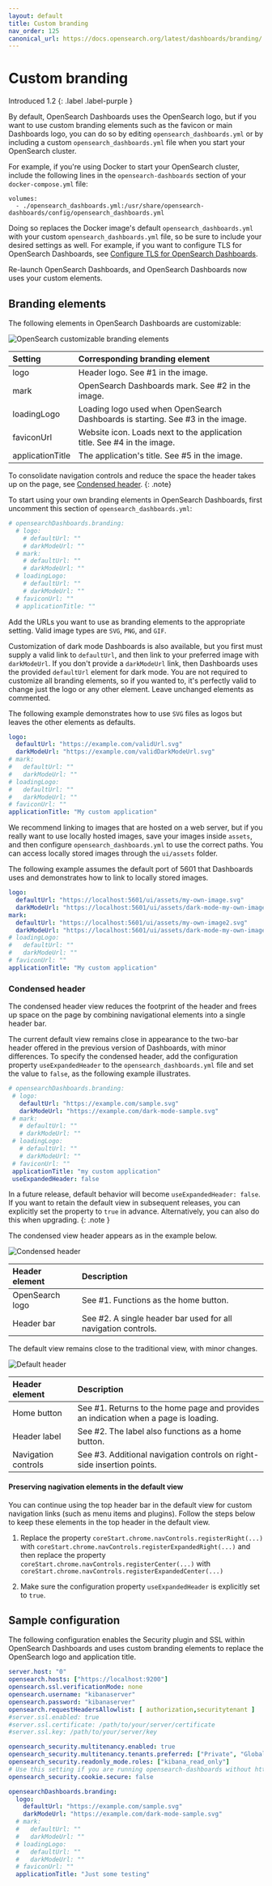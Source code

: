 ```yaml
---
layout: default
title: Custom branding
nav_order: 125
canonical_url: https://docs.opensearch.org/latest/dashboards/branding/
---
```


# Custom branding
Introduced 1.2
{: .label .label-purple }

By default, OpenSearch Dashboards uses the OpenSearch logo, but if you want to use custom branding elements such as the favicon or main Dashboards logo, you can do so by editing `opensearch_dashboards.yml` or by including a custom `opensearch_dashboards.yml` file when you start your OpenSearch cluster.

For example, if you're using Docker to start your OpenSearch cluster, include the following lines in the `opensearch-dashboards` section of your `docker-compose.yml` file:

```
volumes:
  - ./opensearch_dashboards.yml:/usr/share/opensearch-dashboards/config/opensearch_dashboards.yml
```

Doing so replaces the Docker image's default `opensearch_dashboards.yml` with your custom `opensearch_dashboards.yml` file, so be sure to include your desired settings as well. For example, if you want to configure TLS for OpenSearch Dashboards, see [Configure TLS for OpenSearch Dashboards]({{site.url}}{{site.baseurl}}/dashboards/install/tls).

Re-launch OpenSearch Dashboards, and OpenSearch Dashboards now uses your custom elements.

## Branding elements

The following elements in OpenSearch Dashboards are customizable:

![OpenSearch customizable branding elements]({{site.url}}{{site.baseurl}}/images/dashboards-branding-labels.png)

Setting | Corresponding branding element
:--- | :---
logo | Header logo. See #1 in the image.
mark | OpenSearch Dashboards mark. See #2 in the image.
loadingLogo | Loading logo used when OpenSearch Dashboards is starting. See #3 in the image.
faviconUrl | Website icon. Loads next to the application title. See #4 in the image.
applicationTitle | The application's title. See #5 in the image.

To consolidate navigation controls and reduce the space the header takes up on the page, see [Condensed header](#condensed-header).
{: .note}

To start using your own branding elements in OpenSearch Dashboards, first uncomment this section of `opensearch_dashboards.yml`:

```yml
# opensearchDashboards.branding:
  # logo:
    # defaultUrl: ""
    # darkModeUrl: ""
  # mark:
    # defaultUrl: ""
    # darkModeUrl: ""
  # loadingLogo:
    # defaultUrl: ""
    # darkModeUrl: ""
  # faviconUrl: ""
  # applicationTitle: ""
```

Add the URLs you want to use as branding elements to the appropriate setting. Valid image types are `SVG`, `PNG`, and `GIF`.

Customization of dark mode Dashboards is also available, but you first must supply a valid link to `defaultUrl`, and then link to your preferred image with `darkModeUrl`. If you don't provide a `darkModeUrl` link, then Dashboards uses the provided `defaultUrl` element for dark mode. You are not required to customize all branding elements, so if you wanted to, it's perfectly valid to change just the logo or any other element. Leave unchanged elements as commented.

The following example demonstrates how to use `SVG` files as logos but leaves the other elements as defaults.

```yml
logo:
  defaultUrl: "https://example.com/validUrl.svg"
  darkModeUrl: "https://example.com/validDarkModeUrl.svg"
# mark:
#   defaultUrl: ""
#   darkModeUrl: ""
# loadingLogo:
#   defaultUrl: ""
#   darkModeUrl: ""
# faviconUrl: ""
applicationTitle: "My custom application"
```

We recommend linking to images that are hosted on a web server, but if you really want to use locally hosted images, save your images inside `assets`, and then configure `opensearch_dashboards.yml` to use the correct paths. You can access locally stored images through the `ui/assets` folder.

The following example assumes the default port of 5601 that Dashboards uses and demonstrates how to link to locally stored images.

```yml
logo:
  defaultUrl: "https://localhost:5601/ui/assets/my-own-image.svg"
  darkModeUrl: "https://localhost:5601/ui/assets/dark-mode-my-own-image.svg"
mark:
  defaultUrl: "https://localhost:5601/ui/assets/my-own-image2.svg"
  darkModeUrl: "https://localhost:5601/ui/assets/dark-mode-my-own-image2.svg"
# loadingLogo:
#   defaultUrl: ""
#   darkModeUrl: ""
# faviconUrl: ""
applicationTitle: "My custom application"
```

### Condensed header

The condensed header view reduces the footprint of the header and frees up space on the page by combining navigational elements into a single header bar.

The current default view remains close in appearance to the two-bar header offered in the previous version of Dashboards, with minor differences. To specify the condensed header, add the configuration property `useExpandedHeader` to the `opensearch_dashboards.yml` file and set the value to `false`, as the following example illustrates.

 ```yml
# opensearchDashboards.branding:
  # logo:
    defaultUrl: "https://example.com/sample.svg"
    darkModeUrl: "https://example.com/dark-mode-sample.svg"
  # mark:
    # defaultUrl: ""
    # darkModeUrl: ""
  # loadingLogo:
    # defaultUrl: ""
    # darkModeUrl: ""
  # faviconUrl: ""
  applicationTitle: "my custom application"
  useExpandedHeader: false
```

In a future release, default behavior will become `useExpandedHeader: false`. If you want to retain the default view in subsequent releases, you can explicitly set the property to `true` in advance. Alternatively, you can also do this when upgrading.
{: .note }

The condensed view header appears as in the example below.

![Condensed header]({{site.url}}{{site.baseurl}}/images/DBs-Condensed.jpeg)

Header element | Description
:--- | :---
OpenSearch logo | See #1. Functions as the home button.
Header bar | See #2. A single header bar used for all navigation controls.

The default view remains close to the traditional view, with minor changes.

![Default header]({{site.url}}{{site.baseurl}}/images/DBs-Traditional.jpeg)

Header element | Description
:--- | :---
Home button | See #1. Returns to the home page and provides an indication when a page is loading.
Header label | See #2. The label also functions as a home button.
Navigation controls | See #3. Additional navigation controls on right-side insertion points.

#### Preserving nagivation elements in the default view

You can continue using the top header bar in the default view for custom navigation links (such as menu items and plugins). Follow the steps below to keep these elements in the top header in the default view.
1. Replace the property `coreStart.chrome.navControls.registerRight(...)` with `coreStart.chrome.navControls.registerExpandedRight(...)` and then replace the property  `coreStart.chrome.navControls.registerCenter(...)` with `coreStart.chrome.navControls.registerExpandedCenter(...)`

2. Make sure the configuration property `useExpandedHeader` is explicitly set to `true`.


## Sample configuration

The following configuration enables the Security plugin and SSL within OpenSearch Dashboards and uses custom branding elements to replace the OpenSearch logo and application title.

```yml
server.host: "0"
opensearch.hosts: ["https://localhost:9200"]
opensearch.ssl.verificationMode: none
opensearch.username: "kibanaserver"
opensearch.password: "kibanaserver"
opensearch.requestHeadersAllowlist: [ authorization,securitytenant ]
#server.ssl.enabled: true
#server.ssl.certificate: /path/to/your/server/certificate
#server.ssl.key: /path/to/your/server/key

opensearch_security.multitenancy.enabled: true
opensearch_security.multitenancy.tenants.preferred: ["Private", "Global"]
opensearch_security.readonly_mode.roles: ["kibana_read_only"]
# Use this setting if you are running opensearch-dashboards without https
opensearch_security.cookie.secure: false

opensearchDashboards.branding:
  logo:
    defaultUrl: "https://example.com/sample.svg"
    darkModeUrl: "https://example.com/dark-mode-sample.svg"
  # mark:
  #   defaultUrl: ""
  #   darkModeUrl: ""
  # loadingLogo:
  #   defaultUrl: ""
  #   darkModeUrl: ""
  # faviconUrl: ""
  applicationTitle: "Just some testing"
```
